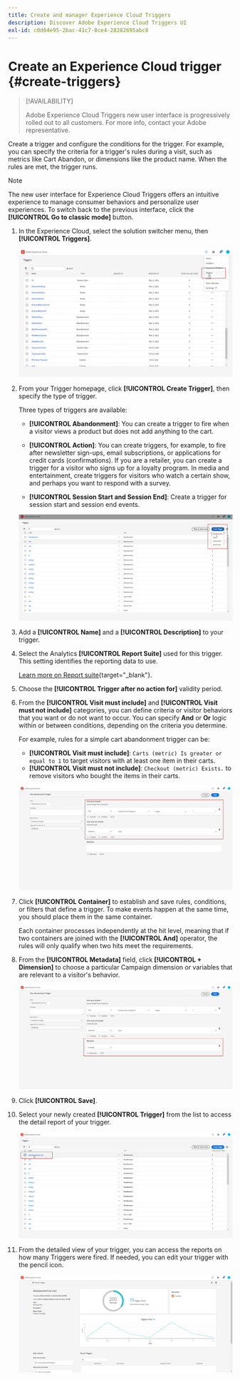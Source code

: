 ```yaml
---
title: Create and manager Experience Cloud Triggers
description: Discover Adobe Experience Cloud Triggers UI
exl-id: c0d04e95-2bac-41c7-8ce4-28282695abc8
---
```

# Create an Experience Cloud trigger {#create-triggers}

>[!AVAILABILITY]
>
>Adobe Experience Cloud Triggers new user interface is progressively rolled out to all customers. For more info, contact your Adobe representative.

Create a trigger and configure the conditions for the trigger. For example, you can specify the criteria for a trigger's rules during a visit, such as metrics like Cart Abandon, or dimensions like the product name. When the rules are met, the trigger runs.

>[!NOTE]
>
> The new user interface for Experience Cloud Triggers offers an intuitive experience to manage consumer behaviors and personalize user experiences. To switch back to the previous interface, click the **[!UICONTROL Go to classic mode]** button.

1. In the Experience Cloud, select the solution switcher menu, then **[!UICONTROL Triggers]**.

    ![](assets/triggers_7.png)

1. From your Trigger homepage, click **[!UICONTROL Create Trigger]**, then specify the type of trigger.

    Three types of triggers are available:

    * **[!UICONTROL Abandonment]**: You can create a trigger to fire when a visitor views a product but does not add anything to the cart.

    * **[!UICONTROL Action]**: You can create triggers, for example, to fire after newsletter sign-ups, email subscriptions, or applications for credit cards (confirmations). If you are a retailer, you can create a trigger for a visitor who signs up for a loyalty program. In media and entertainment, create triggers for visitors who watch a certain show, and perhaps you want to respond with a survey.

    * **[!UICONTROL Session Start and Session End]**: Create a trigger for session start and session end events.

    ![](assets/triggers_1.png)

1. Add a **[!UICONTROL Name]** and a **[!UICONTROL Description]** to your trigger.

1. Select the Analytics **[!UICONTROL Report Suite]** used for this trigger. This setting identifies the reporting data to use. 
    
    [Learn more on Report suite](https://experienceleague.adobe.com/docs/analytics/admin/admin-tools/manage-report-suites/c-new-report-suite/t-create-a-report-suite.html){target="_blank"}.

1. Choose the **[!UICONTROL Trigger after no action for]** validity period.

1. From the **[!UICONTROL Visit must include]** and **[!UICONTROL Visit must not include]** categories, you can define criteria or visitor behaviors that you want or do not want to occur. You can specify **And** or **Or** logic within or between conditions, depending on the criteria you determine.

    For example, rules for a simple cart abandonment trigger can be:

    * **[!UICONTROL Visit must include]**: `Carts (metric) Is greater or equal to 1` to target visitors with at least one item in their carts.
    * **[!UICONTROL Visit must not include]**: `Checkout (metric) Exists.` to remove visitors who bought the items in their carts.

    ![](assets/triggers_2.png)

1. Click **[!UICONTROL Container]** to establish and save rules, conditions, or filters that define a trigger. To make events happen at the same time, you should place them in the same container. 

    Each container processes independently at the hit level, meaning that if two containers are joined with the **[!UICONTROL And]** operator, the rules will only qualify when two hits meet the requirements.

1. From the **[!UICONTROL Metadata]** field, click **[!UICONTROL + Dimension]** to choose a particular Campaign dimension or variables that are relevant to a visitor's behavior.

    ![](assets/triggers_3.png)

1. Click **[!UICONTROL Save]**.

1. Select your newly created **[!UICONTROL Trigger]** from the list to access the detail report of your trigger.

    ![](assets/triggers_4.png)

1. From the detailed view of your trigger, you can access the reports on how many Triggers were fired. If needed, you can edit your trigger with the pencil icon.

    ![](assets/triggers_5.png)
